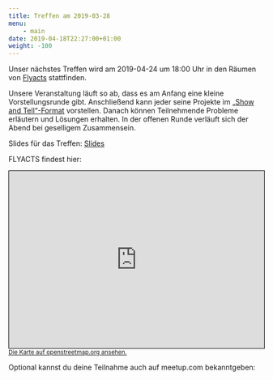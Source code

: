 ```yaml
---
title: Treffen am 2019-03-28
menu:
    - main
date: 2019-04-18T22:27:00+01:00
weight: -100
---
```


Unser nächstes Treffen wird am 2019-04-24 um 18:00 Uhr in den Räumen von [Flyacts](https://www.flyacts.com/) stattfinden.

Unsere Veranstaltung läuft so ab, dass es am Anfang eine kleine
Vorstellungsrunde gibt. Anschließend kann jeder seine Projekte im [„Show and
Tell“-Format](https://en.wikipedia.org/wiki/Show_and_tell_(education))
vorstellen. Danach können Teilnehmende Probleme erläutern und Lösungen erhalten.
In der offenen Runde verläuft sich der Abend bei geselligem Zusammensein.

Slides für das Treffen: <a href="/treffen/2019-03-28/slides.html">Slides</a>

FLYACTS findest hier:

<iframe width="100%" height="350" frameborder="0" scrolling="no" marginheight="0" marginwidth="0" src="https://www.openstreetmap.org/export/embed.html?bbox=11.570979952812197%2C50.93254511964295%2C11.574882566928865%2C50.93408506833484&amp;layer=mapnik&amp;marker=50.93331510036268%2C11.57293125987053" style="border: 1px solid black"></iframe><br/><small><a href="https://www.openstreetmap.org/?mlat=50.93332&amp;mlon=11.57293#map=19/50.93332/11.57293">Die Karte auf openstreetmap.org ansehen.</a></small>

Optional kannst du deine Teilnahme auch auf meetup.com bekanntgeben:


